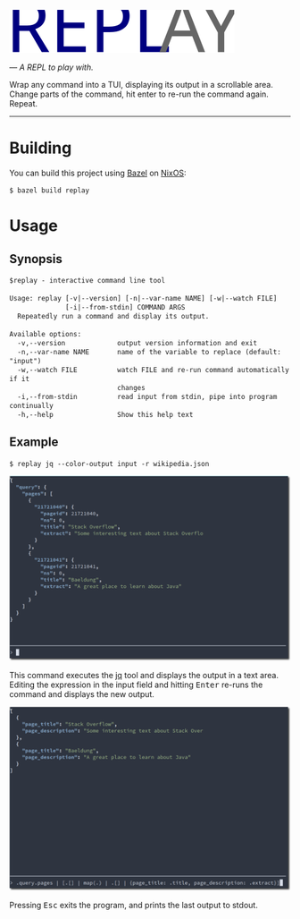 ![replay](images/logo.svg)

&mdash; *A REPL to play with.*

Wrap any command into a TUI, displaying its output in a scrollable area. Change
parts of the command, hit enter to re-run the command again. Repeat.

---

# Building

You can build this project using [Bazel](https://bazel.build/) on [NixOS](https://nixos.org/):

```console
$ bazel build replay
```

# Usage

## Synopsis

```console
$replay - interactive command line tool

Usage: replay [-v|--version] [-n|--var-name NAME] [-w|--watch FILE] 
              [-i|--from-stdin] COMMAND ARGS
  Repeatedly run a command and display its output.

Available options:
  -v,--version             output version information and exit
  -n,--var-name NAME       name of the variable to replace (default: "input")
  -w,--watch FILE          watch FILE and re-run command automatically if it
                           changes
  -i,--from-stdin          read input from stdin, pipe into program continually
  -h,--help                Show this help text
```

## Example

```console
$ replay jq --color-output input -r wikipedia.json 
```

![screenshot](images/shot1.png)

This command executes the [jq](https://stedolan.github.io/jq/) tool and displays the output in a text area. Editing the expression in the input field and hitting <kbd>Enter</kbd> re-runs the command and displays the new output.

![screenshot](images/shot2.png)

Pressing <kbd>Esc</kbd> exits the program, and prints the last output to stdout.
